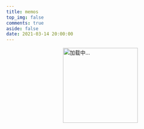```yaml
---
title: memos
top_img: false
comments: true
aside: false
date: 2021-03-14 20:00:00
---
```

<style>
/* 页面初始化 */
.page-title{
    display: none;
}
[data-theme=dark] #twikoo .tk-content,
#twikoo .tk-content {
    padding: 0;
    background: transparent;
}

.talk_item,
.tk-expand,
.tk-comments-container>.tk-comment,
.tk-submit:nth-child(1){
    background: var(--card-bg);
    border: var(--leonus-border);
    transition: all .3s ease-in-out;
    border-radius: 12px;
}
.talk_item:hover,
.tk-comments-container>.tk-comment:hover,
.tk-submit:nth-child(1):hover {
    border-color: var(--leonus-purple);
}

.tk-submit {
    padding: 20px 10px 0;
}

.tk-comments-container>.tk-comment {
    padding: 15px;
}

.page-top-card {
    background-color: #666;
    margin-bottom:  12px
}
/* 页面初始化结束 */

#talk .loading {
    display: flex;
    align-items: center;
    justify-content: center;
    flex-direction: column;
}

#talk .loading img {
    width: 200px;
}

.talk_item {
    display: inline-block;
    width: 32.7%;
    margin-right: 1%;
    padding: 15px 1rem 12px;
    margin-bottom: 15px;
}

.avatar {
    margin: 0 !important;
    width: 50px;
    height: 50px;
    border-radius: 10px;
}

.talk_meta {
    display: flex;
    align-items: center;
    width: 100%;
    line-height: 1.5;
}

.talk_meta .info {
    display: flex;
    flex-direction: column;
    margin-left: 10px;
}

span.talk_nick {
    color: #6dbdc3;
    font-size: 1.2rem;
}

span.talk_date {
    font-size: 14px;
    opacity: .6;
}

.talk_content {
    line-height: 1.5;
    margin-top: 10px;
}

.zone_imgbox {
    display: flex;
    flex-wrap: wrap;
    --w: 177px;
    gap: 10px;
    margin-top: 5px;
}

.zone_imgbox a {
    display: block;
    width: var(--w);
    max-height: var(--w);
    position: relative;
}

.zone_imgbox img {
    border-radius: 5px !important;
    width: 100%;
    height: 100%;
    margin: 0 !important;
    object-fit: cover;
}

/* 提醒 */

.limit {
    transition: all .3s ease-in-out;
    color: rgba(76, 73, 72, 0.6);
}

[data-theme=dark] .limit {
    color: rgba(255, 255, 255, 0.5);
}

.limit {
    display: none;
    text-align: center;
    margin-top: 20px;
    color: var(--font-color);
}

@media screen and (max-width: 1250px) {
    .zone_imgbox {
        --w: 120px;
    }
}


@media screen and (max-width: 1100px) {
    .talk_item {
        width: 49.3%;
        margin-right: 1.4%;
    }

    .zone_imgbox {
        --w: 150px;
        gap: 6px;
    }
}

@media screen and (max-width: 768px) {
    .talk_item {
        width: 100%;
        margin-right: 0;
    }

    span.talk_date {
        font-size: 14px;
    }
}
</style>

<div id="talk">
<div class='loading'><img src="https://www.wyblog1.tk/Cover/1.jpg" alt="加载中..."></div>
</div>

<div class="limit">- 只展示最近100条说说 -</div>
<script>
pageTalk();
// 页面说说
function pageTalk() {
    fetch('https://memos.wyblog1.tk/api/memo?creatorId=1&limit=100').then(res => res.json()).then(data => { // 注意修改域名和用户id
        let items = [],
            html = '',
            icon = '<svg viewBox="0 0 512 512"xmlns="http://www.w3.org/2000/svg"class="is-badge icon"><path d="m512 268c0 17.9-4.3 34.5-12.9 49.7s-20.1 27.1-34.6 35.4c.4 2.7.6 6.9.6 12.6 0 27.1-9.1 50.1-27.1 69.1-18.1 19.1-39.9 28.6-65.4 28.6-11.4 0-22.3-2.1-32.6-6.3-8 16.4-19.5 29.6-34.6 39.7-15 10.2-31.5 15.2-49.4 15.2-18.3 0-34.9-4.9-49.7-14.9-14.9-9.9-26.3-23.2-34.3-40-10.3 4.2-21.1 6.3-32.6 6.3-25.5 0-47.4-9.5-65.7-28.6-18.3-19-27.4-42.1-27.4-69.1 0-3 .4-7.2 1.1-12.6-14.5-8.4-26-20.2-34.6-35.4-8.5-15.2-12.8-31.8-12.8-49.7 0-19 4.8-36.5 14.3-52.3s22.3-27.5 38.3-35.1c-4.2-11.4-6.3-22.9-6.3-34.3 0-27 9.1-50.1 27.4-69.1s40.2-28.6 65.7-28.6c11.4 0 22.3 2.1 32.6 6.3 8-16.4 19.5-29.6 34.6-39.7 15-10.1 31.5-15.2 49.4-15.2s34.4 5.1 49.4 15.1c15 10.1 26.6 23.3 34.6 39.7 10.3-4.2 21.1-6.3 32.6-6.3 25.5 0 47.3 9.5 65.4 28.6s27.1 42.1 27.1 69.1c0 12.6-1.9 24-5.7 34.3 16 7.6 28.8 19.3 38.3 35.1 9.5 15.9 14.3 33.4 14.3 52.4zm-266.9 77.1 105.7-158.3c2.7-4.2 3.5-8.8 2.6-13.7-1-4.9-3.5-8.8-7.7-11.4-4.2-2.7-8.8-3.6-13.7-2.9-5 .8-9 3.2-12 7.4l-93.1 140-42.9-42.8c-3.8-3.8-8.2-5.6-13.1-5.4-5 .2-9.3 2-13.1 5.4-3.4 3.4-5.1 7.7-5.1 12.9 0 5.1 1.7 9.4 5.1 12.9l58.9 58.9 2.9 2.3c3.4 2.3 6.9 3.4 10.3 3.4 6.7-.1 11.8-2.9 15.2-8.7z"fill="#1da1f2"></path></svg>';
        data.data.forEach(item => { items.push(Format(item)) });
        if (items.length == 30) document.querySelector('.limit').style.display = 'block';
        items.forEach(item => {
            html += `<div class="talk_item"><div class="talk_meta"><img class="no-lightbox avatar" src="https://q1.qlogo.cn/g?b=qq&nk=990320751&s=5"><div class="info"><span class="talk_nick">Leonus${icon}</span><span class="talk_date">${item.date}</span></div></div><div class="talk_content">${item.content}</div><div class="talk_bottom"><div><span class="talk_tag"># ${item.tag}</span></div><a href="javascript:;"onclick="goComment('${item.text}')"><span class="icon"><i class="fa-solid fa-message fa-fw"></i></span></a></div></div>` // 注意修改头像链接和名称
        })
        document.getElementById('talk').innerHTML = html
    })
}
// 页面评论
function goComment(e) {
    var n = document.querySelector(".el-textarea__inner")
    n.value = `> ${e}\n\n`;
    n.focus();
    btf.snackbarShow("无需删除空行，直接输入评论即可", !1, 2e3);
}
// 页面内容格式化
function Format(item) {
    let date = getTime(new Date(item.createdTs * 1000).toString()),
        content = item.content,
        tag = item.content.match(/\{(.*?)\}/g),
        imgls = content.match(/!\[.*\]\(.*?\)/g), // 2023-02-06更新
        text = ''
    text = content.replace(/#(.*?)\s/g, '').replace(/\!\[(.*?)\]\((.*?)\)/g, '').replace(/\{(.*?)\}/g, '')
    content = text.replace(/\[(.*?)\]\((.*?)\)/g, `<a href="$2">@$1</a>`);
    if (imgls) {
        content += `<div class="zone_imgbox">`
        imgls.map(item => { return item.replace(/!\[.*\]\((.*?)\)/, '$1') }).forEach(e => content += `<a href="${e}" data-fancybox="gallery" class="fancybox" data-thumb="${e}"><img src="${e}"></a>` // 2023-02-06更新
        )
        content += '</div>'
    }
    return {
        content: content,
        tag: tag ? tag[0].replace(/\{(.*?)\}/,'$1') : '无标签',
        date: date,
        text: text.replace(/\[(.*?)\]\((.*?)\)/g, '[链接]' + `${imgls?'[图片]':''}`)
    }
}
// 页面时间格式化
function getTime(time) {
    let d = new Date(time),
        ls = [d.getFullYear(), d.getMonth() + 1, d.getDate(), d.getHours(), d.getMinutes(), d.getSeconds()];
    for (let i = 0; i < ls.length; i++) {
        ls[i] = ls[i] <= 9 ? '0' + ls[i] : ls[i] + ''
    }
    if (new Date().getFullYear() == ls[0]) return ls[1] + '月' + ls[2] + '日 ' + ls[3] +':'+ ls[4]
    else return ls[0] + '年' + ls[1] + '月' + ls[2] + '日 ' + ls[3] +':'+ ls[4]
}
</script>
